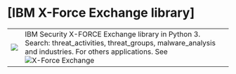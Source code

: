 # [IBM X-Force Exchange library]
|||
|---|---|
|![](https://exchange.xforce.ibmcloud.com/favicon.ico)|IBM Security X-FORCE Exchange library in Python 3. Search: threat_activities, threat_groups, malware_analysis and industries. For others applications. See ![X-Force Exchange](//exchange.xforce.ibmcloud.com)|
